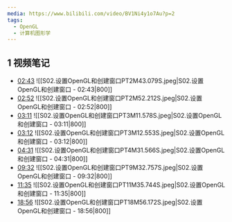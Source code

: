 ```yaml
---
media: https://www.bilibili.com/video/BV1Ni4y1o7Au?p=2
tags:
  - OpenGL
  - 计算机图形学
---
```

## 1 视频笔记
- [02:43](https://www.bilibili.com/video/BV1Ni4y1o7Au?p=2&t=163.078769#t=02:43.08) ![[S02.设置OpenGL和创建窗口PT2M43.079S.jpeg|S02.设置OpenGL和创建窗口 - 02:43|800]] 
- [02:52](https://www.bilibili.com/video/BV1Ni4y1o7Au?p=2&t=172.211884#t=02:52.21) ![[S02.设置OpenGL和创建窗口PT2M52.212S.jpeg|S02.设置OpenGL和创建窗口 - 02:52|800]] 
- [03:11](https://www.bilibili.com/video/BV1Ni4y1o7Au?p=2&t=191.578185#t=03:11.58) ![[S02.设置OpenGL和创建窗口PT3M11.578S.jpeg|S02.设置OpenGL和创建窗口 - 03:11|800]] 
- [03:12](https://www.bilibili.com/video/BV1Ni4y1o7Au?p=2&t=192.552808#t=03:12.55) ![[S02.设置OpenGL和创建窗口PT3M12.553S.jpeg|S02.设置OpenGL和创建窗口 - 03:12|800]] 
- [04:31](https://www.bilibili.com/video/BV1Ni4y1o7Au?p=2&t=271.566391#t=04:31.57) ![[S02.设置OpenGL和创建窗口PT4M31.566S.jpeg|S02.设置OpenGL和创建窗口 - 04:31|800]] 
- [09:32](https://www.bilibili.com/video/BV1Ni4y1o7Au?p=2&t=572.756604#t=09:32.76) ![[S02.设置OpenGL和创建窗口PT9M32.757S.jpeg|S02.设置OpenGL和创建窗口 - 09:32|800]] 
- [11:35](https://www.bilibili.com/video/BV1Ni4y1o7Au?p=2&t=695.744005#t=11:35.74) ![[S02.设置OpenGL和创建窗口PT11M35.744S.jpeg|S02.设置OpenGL和创建窗口 - 11:35|800]] 
- [18:56](https://www.bilibili.com/video/BV1Ni4y1o7Au?p=2&t=1136.17197#t=18:56.17) ![[S02.设置OpenGL和创建窗口PT18M56.172S.jpeg|S02.设置OpenGL和创建窗口 - 18:56|800]] 